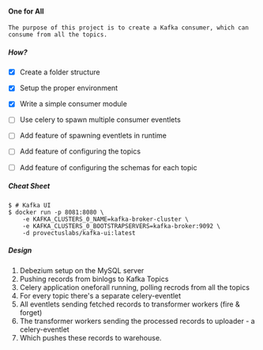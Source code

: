#### One for All
```
The purpose of this project is to create a Kafka consumer, which can consume from all the topics.
```


##### How?
- [X] Create a folder structure
- [X] Setup the proper environment
- [X] Write a simple consumer module
- [ ] Use celery to spawn multiple consumer eventlets
- [ ] Add feature of spawning eventlets in runtime
- [ ] Add feature of configuring the topics
- [ ] Add feature of configuring the schemas for each topic




##### Cheat Sheet
```console
$ # Kafka UI 
$ docker run -p 8081:8080 \
	-e KAFKA_CLUSTERS_0_NAME=kafka-broker-cluster \
	-e KAFKA_CLUSTERS_0_BOOTSTRAPSERVERS=kafka-broker:9092 \
	-d provectuslabs/kafka-ui:latest 
```


##### Design
  1. Debezium setup on the MySQL server
  2. Pushing records from binlogs to Kafka Topics
  3. Celery application oneforall running, polling recrods from all the topics
  4. For every topic there's a separate celery-eventlet
  5. All eventlets sending fetched records to transformer workers (fire & forget)
  6. The transformer workers sending the processed records to uploader - a celery-eventlet
  7. Which pushes these records to warehouse.